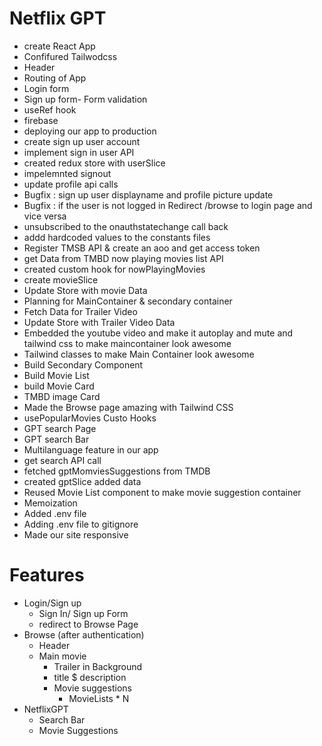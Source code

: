 # Netflix GPT 

- create React App
- Confifured Tailwodcss
- Header
- Routing of App
- Login form
- Sign up form- Form validation 
- useRef hook
- firebase 
- deploying our app to production
- create sign up user account
- implement sign in user API
- created redux store with userSlice
- impelemnted signout
- update profile api calls
- Bugfix : sign up user displayname and profile picture update
- Bugfix : if the user is not logged in Redirect /browse to login page and vice versa
- unsubscribed to the onauthstatechange call back
- addd hardcoded values to the constants files
- Register TMSB API & create an aoo and get access token
- get Data from TMBD now playing movies list API
- created custom hook for nowPlayingMovies
- create movieSlice
- Update Store with movie Data
- Planning for MainContainer & secondary container
- Fetch Data for Trailer Video
- Update Store with Trailer Video Data
- Embedded the youtube video and make it autoplay and mute and tailwind css to make maincontainer look awesome
- Tailwind classes to make Main Container look awesome
- Build Secondary Component
- Build Movie List
- build Movie Card
- TMBD image Card
- Made the Browse page amazing with Tailwind CSS
- usePopularMovies Custo Hooks
- GPT search Page
- GPT search Bar
- Multilanguage feature in our app
- get search API call
- fetched gptMomviesSuggestions from TMDB
- created gptSlice added data
- Reused Movie List component to make movie suggestion container
- Memoization
- Added .env file
- Adding .env file to gitignore
- Made our site responsive







# Features

- Login/Sign up 
    - Sign In/ Sign up Form
    - redirect to Browse Page
- Browse (after authentication)
    - Header
    - Main movie
        - Trailer in Background
        - title $ description 
        - Movie suggestions
            - MovieLists * N
- NetflixGPT
    - Search Bar
    - Movie Suggestions
